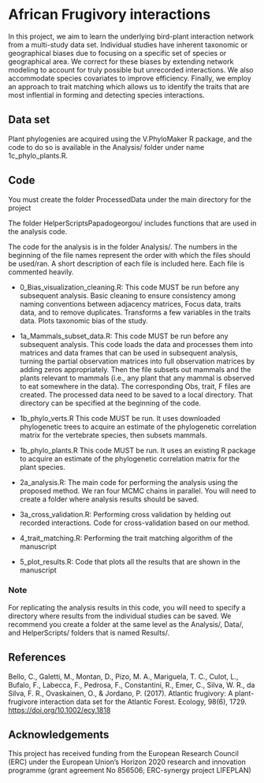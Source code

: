 # African Frugivory interactions

In this project, we aim to learn the underlying bird-plant interaction network from a multi-study
data set. Individual studies have inherent taxonomic or geographical biases due to focusing
on a specific set of species or geographical area. We correct for these biases by extending network
modeling to account for truly possible but unrecorded interactions. We also accommodate species
covariates to improve efficiency. Finally, we employ an approach to trait matching which allows us
to identify the traits that are most inflential in forming and detecting species interactions.

## Data set


Plant phylogenies are acquired using the V.PhyloMaker R package, and the code to do so is available
in the Analysis/ folder under name 1c_phylo_plants.R.

## Code
You must create the folder ProcessedData under the main directory for the project

The folder HelperScriptsPapadogeorgou/ includes functions that are used in the analysis code.

The code for the analysis is in the folder Analysis/. The numbers in the beginning of the file 
names represent the order with which the files should be used/ran. 
A short description of each file is included here. Each file is commented heavily.

- 0_Bias_visualization_cleaning.R: This code MUST be run before any subsequent analysis.
Basic cleaning to ensure consistency among naming conventions
between adjacency matrices, Focus data, traits data, and to remove duplicates. Transforms a few variables in 
the traits data. Plots taxonomic bias of the study. 

- 1a_Mammals_subset_data.R: This code MUST be run before any subsequent analysis. This code loads
the data and processes them into matrices and data frames that can be used in subsequent analysis, 
turning the partial observation matrices into full observation matrices by adding zeros appropriately. 
Then the file subsets out mammals and the plants relevant to mammals (i.e., any plant that any mammal
is observed to eat somewhere in the data). The corresponding Obs, trait, F files are created. 
The processed data need to be saved to a local directory. That directory can be specified at the beginning of the code.

- 1b_phylo_verts.R This code MUST be run. It uses downloaded phylogenetic trees to acquire an
estimate of the phylogenetic correlation matrix for the vertebrate species, then subsets 
mammals.

- 1b_phylo_plants.R This code MUST be run. It uses an existing R package to acquire an estimate
of the phylogenetic correlation matrix for the plant species.

- 2a_analysis.R: The main code for performing the analysis using the proposed method. We ran four
MCMC chains in parallel. You will need to create a folder where analysis results should be saved.

- 3a_cross_validation.R: Performing cross validation by helding out recorded interactions.
Code for cross-validation based on our method.

- 4_trait_matching.R: Performing the trait matching algorithm of the manuscript 

- 5_plot_results.R: Code that plots all the results that are shown in the manuscript

### Note

For replicating the analysis results in this code, you will need to specify a directory where
results from the individual studies can be saved. We recommend you create a folder at the same
level as the Analysis/, Data/, and HelperScripts/ folders that is named Results/.

## References

Bello, C., Galetti, M., Montan, D., Pizo, M. A., Mariguela, T. C., Culot, L.,
Bufalo, F., Labecca, F., Pedrosa, F., Constantini, R., Emer, C., Silva, W.
R., da Silva, F. R., Ovaskainen, O., & Jordano, P. (2017). Atlantic frugivory:
A plant-frugivore interaction data set for the Atlantic Forest.
Ecology, 98(6), 1729. https://doi.org/10.1002/ecy.1818

## Acknowledgements

This project has received funding from the European Research Council (ERC) under the European Union’s Horizon 2020 research and innovation programme (grant agreement No 856506; ERC-synergy project LIFEPLAN)

